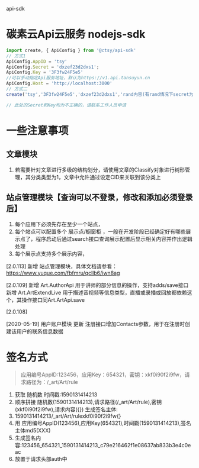 api-sdk

# 碳素云Api云服务 nodejs-sdk
```typescript
import create, { ApiConfig } from '@ctsy/api-sdk'
// 方式1
ApiConfig.AppID = 'tsy'
ApiConfig.Secret = 'dxzef23d2dxs1';
ApiConfig.Key = '3F3fw24F5e5'
//可以手动指定Api服务地址，默认为https://v1.api.tansuyun.cn
ApiConfig.Host = 'http://localhost:3000'
// 方式二
create('tsy','3F3fw24F5e5','dxzef23d2dxs1','rand内容(有rand情况下secret为rand与secret组合后字典序排序内容)')

// 此处的Secret和Key均为不正确的，请联系工作人员申请
```

# 一些注意事项
## 文章模块
1. 若需要针对文章进行多级的结构划分，请使用文章的Classify对象进行树形管理，其分类类型为1，文章中允许通过设定CID来关联到该分类上

## 站点管理模块【查询可以不登录，修改和添加必须登录后】
1. 每个应用下必须先存在至少一个站点，
2. 每个站点可以配置多个 展示点/橱窗柜 ，一般在开发阶段已经确定好有哪些展示点了，程序启动后通过search接口查询展示配置后显示相关内容并作出逻辑处理
3. 每个展示点支持多个展示内容，

[2.0.113]
新增 站点管理模块，具体文档请参看：https://www.yuque.com/fbfmru/qcllb6/iwn8ag

[2.0.109]
新增 Art.AuthorApi 用于讲师的部分信息的操作，支持adds/save接口
新增 Art.ArtExtendLive 用于描述音视频等信息类型，直播或录播或回放都依赖这个，其操作接口同Art.ArtApi.save

[2.0.108]

[2020-05-19] 用户账户模块 更新 注册接口增加Contacts参数，用于在注册时创建该用户的联系信息数据


# 签名方式

> 应用编号AppID:123456，应用Key：654321，密钥：xkf0i90f2i9fw，请求路径为：/_art/Art/rule

1. 获取 随机数 时间戳:1590131414213
2. 顺序拼接 随机数(1590131414213),请求路径(/_art/Art/rule),密钥(xkf0i90f2i9fw),请求内容({}) 生成签名主体: 
3. 1590131414213/_art/Art/rulexkf0i90f2i9fw{}
4. 用 应用编号AppID(123456),应用Key(654321),时间戳(1590131414213),签名主体md5(XXX)
5. 生成签名内容:123456_654321_1590131414213_c79e216462f1e08637ab833b3e4c0eac
6. 放置于请求头部auth中

